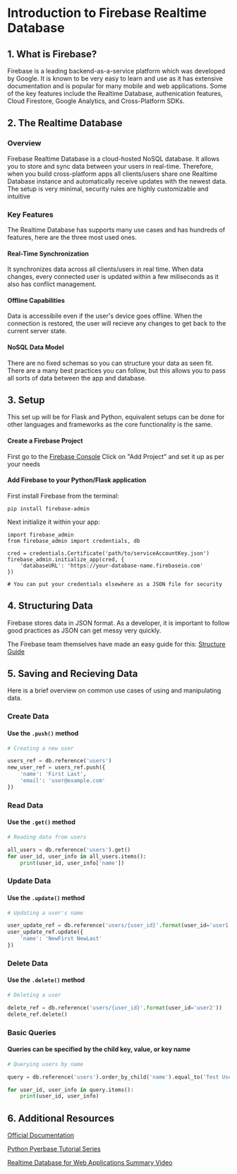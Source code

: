 # Introduction to Firebase Realtime Database


## 1. What is Firebase?
Firebase is a leading backend-as-a-service platform which was developed by Google. It is known to be very easy to learn and use as it has extensive documentation and is popular for many mobile and web applications. Some of the key features include the Realtime Database, authenication features, Cloud Firestore, Google Analytics, and Cross-Platform SDKs.


## 2. The Realtime Database

### Overview 

Firebase Realtime Database is a cloud-hosted NoSQL database. It allows you to store and sync data between your users in real-time. Therefore, when you build cross-platform apps all clients/users share one Realtime Database instance and automatically receive updates with the newest data. The setup is very minimal, security rules are highly customizable and intuitive 

### Key Features 

The Realtime Database has supports many use cases and has hundreds of features, here are the three most used ones. 

#### Real-Time Synchronization
It synchronizes data across all clients/users in real time. When data changes, every connected user is updated within a few miliseconds as it also has conflict management. 

#### Offline Capabilities 
Data is accessibile even if the user's device goes offline. When the connection is restored, the user will recieve any changes to get back to the current server state.

#### NoSQL Data Model
There are no fixed schemas so you can structure your data as seen fit. There are a many best practices you can follow, but this allows you to pass all sorts of data between the app and database.


## 3. Setup 

This set up will be for Flask and Python, equivalent setups can be done for other languages and frameworks as the core functionality is the same.

#### Create a Firebase Project
First go to the [Firebase Console](https://console.firebase.google.com/u/0/)
Click on "Add Project" and set it up as per your needs

#### Add Firebase to your Python/Flask application

First install Firebase from the terminal:
```
pip install firebase-admin
```

Next initialize it within your app:
```
import firebase_admin
from firebase_admin import credentials, db

cred = credentials.Certificate('path/to/serviceAccountKey.json')
firebase_admin.initialize_app(cred, {
    'databaseURL': 'https://your-database-name.firebaseio.com'
})

# You can put your credentials elsewhere as a JSON file for security
```

## 4. Structuring Data
Firebase stores data in JSON format. As a developer, it is important to follow good practices as JSON can get messy very quickly. 

The Firebase team themselves have made an easy guide for this: [Structure Guide](https://firebase.google.com/docs/database/admin/structure-data)

## 5. Saving and Recieving Data

Here is a brief overview on common use cases of using and manipulating data.

### Create Data
#### Use the ```.push()``` method

```python
# Creating a new user

users_ref = db.reference('users')
new_user_ref = users_ref.push({
    'name': 'First Last',
    'email': 'user@example.com'
})
```

### Read Data
#### Use the ```.get()``` method

```python
# Reading data from users

all_users = db.reference('users').get()
for user_id, user_info in all_users.items():
    print(user_id, user_info['name'])
```

### Update Data
#### Use the ```.update()``` method

```python
# Updating a user's name

user_update_ref = db.reference('users/{user_id}'.format(user_id='user1'))
user_update_ref.update({
    'name': 'NewFirst NewLast'
})
```

### Delete Data
#### Use the ```.delete()``` method

```python
# Deleting a user

delete_ref = db.reference('users/{user_id}'.format(user_id='user2'))
delete_ref.delete()
```

### Basic Queries
#### Queries can be specified by the child key, value, or key name

```python
# Querying users by name

query = db.reference('users').order_by_child('name').equal_to('Test User').get()

for user_id, user_info in query.items():
    print(user_id, user_info)
``` 

## 6. Additional Resources
[Official Documentation](https://firebase.google.com/docs/database) 

[Python Pyerbase Tutorial Series](https://www.youtube.com/playlist?list=PLs3IFJPw3G9Jwaimh5yTKot1kV5zmzupt)

[Realtime Database for Web Applications Summary Video](https://www.youtube.com/watch?v=pP7quzFmWBY) 
